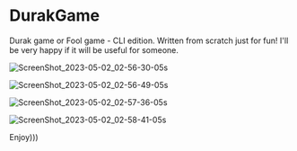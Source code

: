 # DurakGame
Durak game or Fool game - CLI edition.
Written from scratch just for fun!
I'll be very happy if it will be useful for someone.

![ScreenShot_2023-05-02_02-56-30-05s](https://user-images.githubusercontent.com/128217174/235554992-ea71e761-affa-4280-9a88-63b5b19ac81a.jpg)

![ScreenShot_2023-05-02_02-56-49-05s](https://user-images.githubusercontent.com/128217174/235554994-d85f7512-d082-4393-8db7-da437950c9ed.jpg)

![ScreenShot_2023-05-02_02-57-36-05s](https://user-images.githubusercontent.com/128217174/235554996-dfbd7ce8-7f3d-4a04-a55e-c8ee8e70f3e8.jpg)

![ScreenShot_2023-05-02_02-58-41-05s](https://user-images.githubusercontent.com/128217174/235554997-74f47eb5-01bf-4b40-bf70-ec37aa485562.jpg)

Enjoy)))
